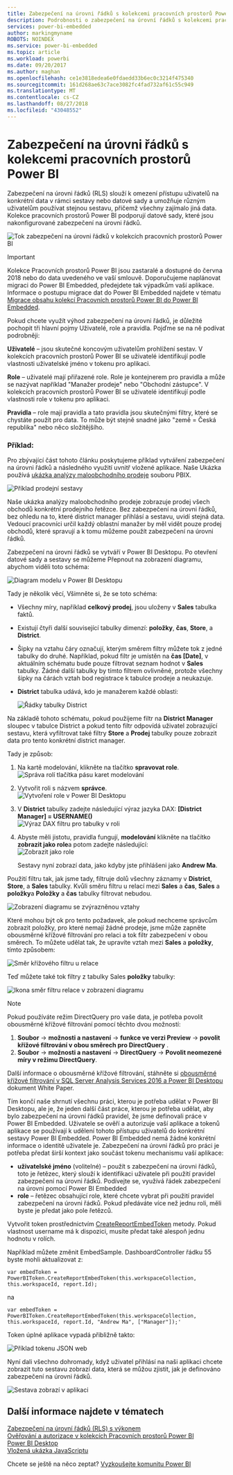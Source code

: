 ```yaml
---
title: Zabezpečení na úrovni řádků s kolekcemi pracovních prostorů Power BI
description: Podrobnosti o zabezpečení na úrovní řádků s kolekcemi pracovních prostorů Power BI
services: power-bi-embedded
author: markingmyname
ROBOTS: NOINDEX
ms.service: power-bi-embedded
ms.topic: article
ms.workload: powerbi
ms.date: 09/20/2017
ms.author: maghan
ms.openlocfilehash: ce1e3818edea6e0fdaedd33b6ec0c3214f475340
ms.sourcegitcommit: 161d268ae63c7ace3082fc4fad732af61c55c949
ms.translationtype: MT
ms.contentlocale: cs-CZ
ms.lasthandoff: 08/27/2018
ms.locfileid: "43048552"
---
```

# <a name="row-level-security-with-power-bi-workspace-collections"></a>Zabezpečení na úrovni řádků s kolekcemi pracovních prostorů Power BI

Zabezpečení na úrovni řádků (RLS) slouží k omezení přístupu uživatelů na konkrétní data v rámci sestavy nebo datové sady a umožňuje různým uživatelům používat stejnou sestavu, přičemž všechny zajímalo jiná data. Kolekce pracovních prostorů Power BI podporují datové sady, které jsou nakonfigurované zabezpečení na úrovni řádků.

![Tok zabezpečení na úrovni řádků v kolekcích pracovních prostorů Power BI](media/row-level-security/flow-1.png)

> [!IMPORTANT]
> Kolekce Pracovních prostorů Power BI jsou zastaralé a dostupné do června 2018 nebo do data uvedeného ve vaší smlouvě. Doporučujeme naplánovat migraci do Power BI Embedded, předejdete tak výpadkům vaší aplikace. Informace o postupu migrace dat do Power BI Embedded najdete v tématu [Migrace obsahu kolekcí Pracovních prostorů Power BI do Power BI Embedded](https://powerbi.microsoft.com/documentation/powerbi-developer-migrate-from-powerbi-embedded/).

Pokud chcete využít výhod zabezpečení na úrovni řádků, je důležité pochopit tři hlavní pojmy Uživatelé, role a pravidla. Pojďme se na ně podívat podrobněji:

**Uživatelé** – jsou skutečné koncovým uživatelům prohlížení sestav. V kolekcích pracovních prostorů Power BI se uživatelé identifikují podle vlastnosti uživatelské jméno v tokenu pro aplikaci.

**Role** – uživatelé mají přiřazené role. Role je kontejnerem pro pravidla a může se nazývat například "Manažer prodeje" nebo "Obchodní zástupce". V kolekcích pracovních prostorů Power BI se uživatelé identifikují podle vlastnosti role v tokenu pro aplikaci.

**Pravidla** – role mají pravidla a tato pravidla jsou skutečnými filtry, které se chystáte použít pro data. To může být stejně snadné jako "země = Česká republika" nebo něco složitějšího.

### <a name="example"></a>Příklad:

Pro zbývající část tohoto článku poskytujeme příklad vytváření zabezpečení na úrovni řádků a následného využití uvnitř vložené aplikace. Naše Ukázka používá [ukázka analýzy maloobchodního prodeje](http://go.microsoft.com/fwlink/?LinkID=780547) souboru PBIX.

![Příklad prodejní sestavy](media/row-level-security/scenario-2.png)

Naše ukázka analýzy maloobchodního prodeje zobrazuje prodej všech obchodů konkrétní prodejního řetězce. Bez zabezpečení na úrovni řádků, bez ohledu na to, které district manager přihlásí a sestavu, uvidí stejná data. Vedoucí pracovníci určil každý oblastní manažer by měl vidět pouze prodej obchodů, které spravují a k tomu můžeme použít zabezpečení na úrovni řádků.

Zabezpečení na úrovni řádků se vytváří v Power BI Desktopu. Po otevření datové sady a sestavy se můžeme Přepnout na zobrazení diagramu, abychom viděli toto schéma:

![Diagram modelu v Power BI Desktopu](media/row-level-security/diagram-view-3.png)

Tady je několik věcí, Všimněte si, že se toto schéma:

* Všechny míry, například **celkový prodej**, jsou uloženy v **Sales** tabulka faktů.
* Existují čtyři další související tabulky dimenzí: **položky**, **čas**, **Store**, a **District**.
* Šipky na vztahu čáry označují, kterým směrem filtry můžete tok z jedné tabulky do druhé. Například, pokud filtr je umístěn na **čas [Date]**, v aktuálním schématu bude pouze filtrovat seznam hodnot v **Sales** tabulky. Žádné další tabulky by tímto filtrem ovlivněné, protože všechny šipky na čárách vztah bod registrace k tabulce prodeje a neukazuje.
* **District** tabulka udává, kdo je manažerem každé oblasti:
  
  ![Řádky tabulky District](media/row-level-security/district-table-4.png)

Na základě tohoto schématu, pokud použijeme filtr na **District Manager** sloupec v tabulce District a pokud tento filtr odpovídá uživatel zobrazující sestavu, která vyfiltrovat také filtry **Store** a  **Prodej** tabulky pouze zobrazit data pro tento konkrétní district manager.

Tady je způsob:

1. Na kartě modelování, klikněte na tlačítko **spravovat role**.  
   ![Správa rolí tlačítka pásu karet modelování](media/row-level-security/modeling-tab-5.png)
2. Vytvořit roli s názvem **správce**.  
   ![Vytvoření role v Power BI Desktopu](media/row-level-security/manager-role-6.png)
3. V **District** tabulky zadejte následující výraz jazyka DAX: **[District Manager] = USERNAME()**  
   ![Výraz DAX filtru pro tabulky v roli](media/row-level-security/manager-role-7.png)
4. Abyste měli jistotu, pravidla fungují, **modelování** klikněte na tlačítko **zobrazit jako role**a potom zadejte následující:  
   ![Zobrazit jako role](media/row-level-security/view-as-roles-8.png)

   Sestavy nyní zobrazí data, jako kdyby jste přihlášeni jako **Andrew Ma**.

Použití filtru tak, jak jsme tady, filtruje dolů všechny záznamy v **District**, **Store**, a **Sales** tabulky. Kvůli směru filtru u relací mezi **Sales** a **čas**, **Sales** a **položky**a **Položky** a **čas** tabulky filtrovat nebudou.

![Zobrazení diagramu se zvýrazněnou vztahy](media/row-level-security/diagram-view-9.png)

Které mohou být ok pro tento požadavek, ale pokud nechceme správcům zobrazit položky, pro které nemají žádné prodeje, jsme může zapněte obousměrné křížové filtrování pro relaci a tok filtr zabezpečení v obou směrech. To můžete udělat tak, že upravíte vztah mezi **Sales** a **položky**, tímto způsobem:

![Směr křížového filtru u relace](media/row-level-security/edit-relationship-10.png)

Teď můžete také tok filtry z tabulky Sales **položky** tabulky:

![Ikona směr filtru relace v zobrazení diagramu](media/row-level-security/diagram-view-11.png)

> [!NOTE]
> Pokud používáte režim DirectQuery pro vaše data, je potřeba povolit obousměrné křížové filtrování pomocí těchto dvou možností:

1. **Soubor** -> **možnosti a nastavení** -> **funkce ve verzi Preview** -> **povolit křížové filtrování v obou směrech pro DirectQuery** .
2. **Soubor** -> **možnosti a nastavení** -> **DirectQuery** -> **Povolit neomezené míry v režimu DirectQuery**.

Další informace o obousměrné křížové filtrování, stáhněte si [obousměrné křížové filtrování v SQL Server Analysis Services 2016 a Power BI Desktopu](http://download.microsoft.com/download/2/7/8/2782DF95-3E0D-40CD-BFC8-749A2882E109/Bidirectional%20cross-filtering%20in%20Analysis%20Services%202016%20and%20Power%20BI.docx) dokument White Paper.

Tím končí naše shrnutí všechnu práci, kterou je potřeba udělat v Power BI Desktopu, ale je, že jeden další část práce, kterou je potřeba udělat, aby bylo zabezpečení na úrovni řádků pravidel, že jsme definovali práce v Power BI Embedded. Uživatele se ověří a autorizuje vaší aplikace a tokenů aplikace se používají k udělení tohoto přístupu uživatelů do konkrétní sestavy Power BI Embedded. Power BI Embedded nemá žádné konkrétní informace o identitě uživatele je. Zabezpečení na úrovni řádků pro práci je potřeba předat širší kontext jako součást tokenu mechanismu vaší aplikace:

* **uživatelské jméno** (volitelné) – použít s zabezpečení na úrovni řádků, toto je řetězec, který slouží k identifikaci uživatele při použití pravidel zabezpečení na úrovni řádků. Podívejte se, využívá řádek zabezpečení na úrovni pomocí Power BI Embedded
* **role** – řetězec obsahující role, které chcete vybrat při použití pravidel zabezpečení na úrovni řádků. Pokud předáváte více než jednu roli, měli byste je předat jako pole řetězců.

Vytvořit token prostřednictvím [CreateReportEmbedToken](https://docs.microsoft.com/dotnet/api/microsoft.powerbi.security.powerbitoken?redirectedfrom=MSDN#Microsoft_PowerBI_Security_PowerBIToken_CreateReportEmbedToken_System_String_System_String_System_String_System_DateTime_System_String_System_Collections_Generic_IEnumerable_System_String__) metody. Pokud vlastnost username má k dispozici, musíte předat také alespoň jednu hodnotu v rolích.

Například můžete změnit EmbedSample. DashboardController řádku 55 byste mohli aktualizovat z:

    var embedToken = PowerBIToken.CreateReportEmbedToken(this.workspaceCollection, this.workspaceId, report.Id);

na

    var embedToken = PowerBIToken.CreateReportEmbedToken(this.workspaceCollection, this.workspaceId, report.Id, "Andrew Ma", ["Manager"]);'

Token úplné aplikace vypadá přibližně takto:

![Příklad tokenu JSON web](media/row-level-security/app-token-string-12.png)

Nyní dali všechno dohromady, když uživatel přihlásí na naši aplikaci chcete zobrazit tuto sestavu zobrazí data, která se můžou zjistit, jak je definováno zabezpečení na úrovni řádků.

![Sestava zobrazí v aplikaci](media/row-level-security/dashboard-13.png)

## <a name="see-also"></a>Další informace najdete v tématech

[Zabezpečení na úrovní řádků (RLS) s výkonem](https://powerbi.microsoft.com/documentation/powerbi-admin-rls/)  
[Ověřování a autorizace v kolekcích Pracovních prostorů Power BI](app-token-flow.md)  
[Power BI Desktop](https://powerbi.microsoft.com/documentation/powerbi-desktop-get-the-desktop/)  
[Vložená ukázka JavaScriptu](https://microsoft.github.io/PowerBI-JavaScript/demo/)  

Chcete se ještě na něco zeptat? [Vyzkoušejte komunitu Power BI](http://community.powerbi.com/)